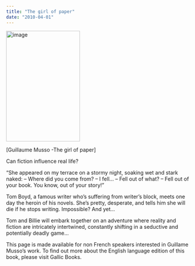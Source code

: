 ```yaml
---
title: "The girl of paper"
date: "2010-04-01"
---
```


<img width="200" height="300" src="https://www.guillaumemusso.com/sites/default/files/images/livres/5635425-626x1024.jpg" alt="image">

\[Guillaume Musso -The girl of paper]

Can fiction influence real life? 

“She appeared on my terrace on a stormy night, soaking wet and stark naked:
– Where did you come from?
– I fell…
– Fell out of what?
– Fell out of your book. You know, out of your story!”

Tom Boyd, a famous writer who’s suffering from writer’s block, meets one day the heroin of his novels. She’s pretty, desperate, and tells him she will die if he stops writing.
Impossible? And yet…

Tom and Billie will embark together on an adventure where reality and fiction are intricately intertwined, constantly shifting in a seductive and potentially deadly game…

This page is made available for non French speakers interested in Guillame Musso’s work.  To find out more about the English language edition of this book, please visit Gallic Books.
